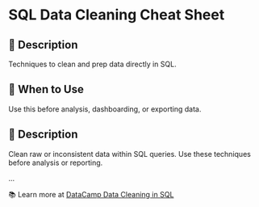 # SQL Data Cleaning Cheat Sheet
## 📌 Description
Techniques to clean and prep data directly in SQL.

## 🚀 When to Use
Use this before analysis, dashboarding, or exporting data.



## 📌 Description
Clean raw or inconsistent data within SQL queries. Use these techniques before analysis or reporting.

...

📚 Learn more at [DataCamp Data Cleaning in SQL](https://www.datacamp.com/courses/data-cleaning-in-sql)